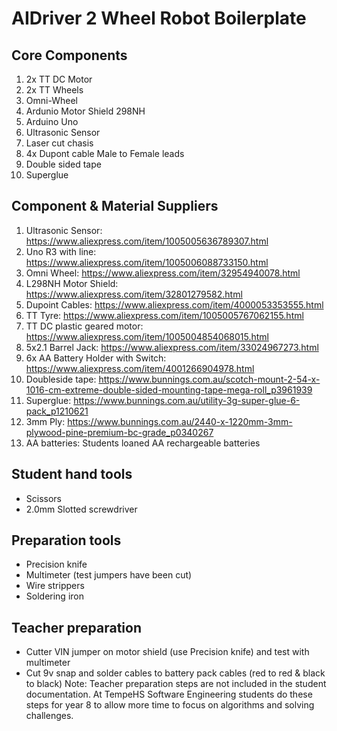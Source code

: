 # AIDriver 2 Wheel Robot Boilerplate

## Core Components
1. 2x TT DC Motor
2. 2x TT Wheels
3. Omni-Wheel
4. Ardunio Motor Shield 298NH
5. Arduino Uno
6. Ultrasonic Sensor
7. Laser cut chasis
8. 4x Dupont cable Male to Female leads
9. Double sided tape
10. Superglue

## Component & Material Suppliers
1. Ultrasonic Sensor: https://www.aliexpress.com/item/1005005636789307.html
2. Uno R3 with line: https://www.aliexpress.com/item/1005006088733150.html
3. Omni Wheel: https://www.aliexpress.com/item/32954940078.html
4. L298NH Motor Shield: https://www.aliexpress.com/item/32801279582.html
5. Dupoint Cables: https://www.aliexpress.com/item/4000053353555.html
6. TT Tyre: https://www.aliexpress.com/item/1005005767062155.html
7. TT DC plastic geared motor: https://www.aliexpress.com/item/1005004854068015.html
8. 5x2.1 Barrel Jack: https://www.aliexpress.com/item/33024967273.html
9. 6x AA Battery Holder with Switch: https://www.aliexpress.com/item/4001266904978.html
10. Doubleside tape: https://www.bunnings.com.au/scotch-mount-2-54-x-1016-cm-extreme-double-sided-mounting-tape-mega-roll_p3961939
11. Superglue: https://www.bunnings.com.au/utility-3g-super-glue-6-pack_p1210621
12. 3mm Ply: https://www.bunnings.com.au/2440-x-1220mm-3mm-plywood-pine-premium-bc-grade_p0340267
13. AA batteries: Students loaned AA rechargeable batteries

## Student hand tools
- Scissors
- 2.0mm Slotted screwdriver

## Preparation tools
- Precision knife
- Multimeter (test jumpers have been cut)
- Wire strippers
- Soldering iron

## Teacher preparation
- Cutter VIN jumper on motor shield (use Precision knife) and test with multimeter
- Cut 9v snap and solder cables to battery pack cables (red to red & black to black)
Note: Teacher preparation steps are not included in the student documentation. At TempeHS Software Engineering students do these steps for year 8 to allow more time to focus on algorithms and solving challenges. 